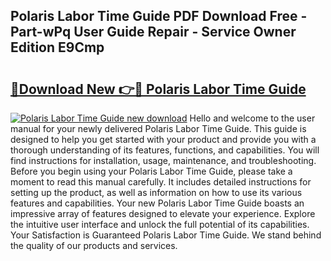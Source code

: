## Polaris Labor Time Guide PDF Download Free - Part-wPq User Guide Repair - Service Owner Edition E9Cmp

# <h2><a href="http://bc96205.oget.top/?id=Polaris+Labor+Time+Guide">🔗Download New 👉🔴 Polaris Labor Time Guide</a></h2>

[![Polaris Labor Time Guide new download](https://i.imgur.com/5g1atiW.png)](http://bc96205.oget.top/?id=Polaris+Labor+Time+Guide)
Hello and welcome to the user manual for your newly delivered Polaris Labor Time Guide. This guide is designed to help you get started with your product and provide you with a thorough understanding of its features, functions, and capabilities. You will find instructions for installation, usage, maintenance, and troubleshooting. Before you begin using your Polaris Labor Time Guide, please take a moment to read this manual carefully. It includes detailed instructions for setting up the product, as well as information on how to use its various features and capabilities. Your new Polaris Labor Time Guide boasts an impressive array of features designed to elevate your experience. Explore the intuitive user interface and unlock the full potential of its capabilities. Your Satisfaction is Guaranteed Polaris Labor Time Guide. We stand behind the quality of our products and services.
